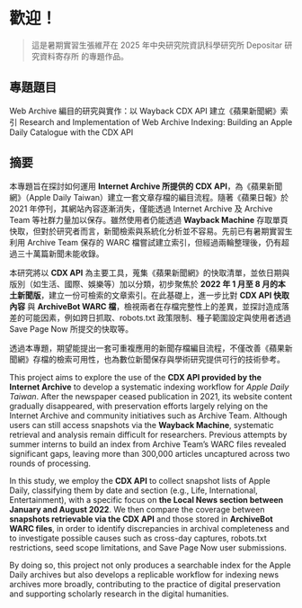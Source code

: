 # 歡迎！

> 這是暑期實習生張維芹在 2025 年中央研究院資訊科學研究所 Depositar 研究資料寄存所 的專題作品。

## 專題題目

Web Archive 編目的研究與實作：以 Wayback CDX API 建立《蘋果新聞網》索引
Research and Implementation of Web Archive Indexing: Building an Apple Daily Catalogue with the CDX API

## 摘要

本專題旨在探討如何運用 **Internet Archive 所提供的 CDX API**，為《蘋果新聞網》（Apple Daily Taiwan）建立一套文章存檔的編目流程。隨著《蘋果日報》於 2021 年停刊，其網站內容逐漸消失，僅能透過 Internet Archive 及 Archive Team 等社群力量加以保存。雖然使用者仍能透過 **Wayback Machine** 存取單頁快取，但對於研究者而言，新聞檢索與系統化分析並不容易。先前已有暑期實習生利用 Archive Team 保存的 WARC 檔嘗試建立索引，但經過兩輪整理後，仍有超過三十萬篇新聞未能收錄。

本研究將以 **CDX API** 為主要工具，蒐集《蘋果新聞網》的快取清單，並依日期與版別（如生活、國際、娛樂等）加以分類，初步聚焦於 **2022 年 1 月至 8 月的本土新聞版**，建立一份可檢索的文章索引。在此基礎上，進一步比對 **CDX API 快取內容** 與 **ArchiveBot WARC 檔**，檢視兩者在存檔完整性上的差異，並探討造成落差的可能因素，例如跨日抓取、robots.txt 政策限制、種子範圍設定與使用者透過 Save Page Now 所提交的快取等。

透過本專題，期望能提出一套可重複應用的新聞存檔編目流程，不僅改善《蘋果新聞網》存檔的檢索可用性，也為數位新聞保存與學術研究提供可行的技術參考。

This project aims to explore the use of the **CDX API provided by the Internet Archive** to develop a systematic indexing workflow for _Apple Daily Taiwan_. After the newspaper ceased publication in 2021, its website content gradually disappeared, with preservation efforts largely relying on the Internet Archive and community initiatives such as Archive Team. Although users can still access snapshots via the **Wayback Machine**, systematic retrieval and analysis remain difficult for researchers. Previous attempts by summer interns to build an index from Archive Team’s WARC files revealed significant gaps, leaving more than 300,000 articles uncaptured across two rounds of processing.

In this study, we employ the **CDX API** to collect snapshot lists of Apple Daily, classifying them by date and section (e.g., Life, International, Entertainment), with a specific focus on **the Local News section between January and August 2022**. We then compare the coverage between **snapshots retrievable via the CDX API** and those stored in **ArchiveBot WARC files**, in order to identify discrepancies in archival completeness and to investigate possible causes such as cross-day captures, robots.txt restrictions, seed scope limitations, and Save Page Now user submissions.

By doing so, this project not only produces a searchable index for the Apple Daily archives but also develops a replicable workflow for indexing news archives more broadly, contributing to the practice of digital preservation and supporting scholarly research in the digital humanities.

```{tableofcontents}

```
